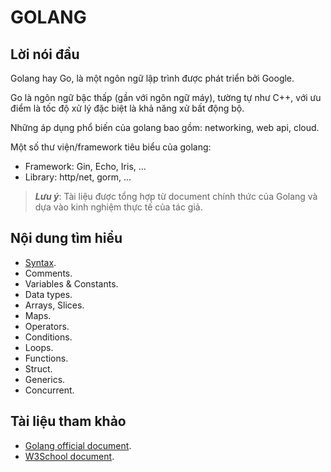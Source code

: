 # GOLANG

## Lời nói đầu

Golang hay Go, là một ngôn ngữ lập trình được phát triển bởi Google.

Go là ngôn ngữ bậc thấp (gần với ngôn ngữ máy), tường tự như C++, với ưu điểm là tốc độ xử lý đặc biệt là khả năng xử bất động bộ.

Những áp dụng phổ biến của golang bao gồm: networking, web api, cloud.

Một số thư viện/framework tiêu biểu của golang:

- Framework: Gin, Echo, Iris, ...
- Library: http/net, gorm, ...

> ***Lưu ý***: Tài liệu được tổng hợp từ document chính thức của Golang và dựa vào kinh nghiệm thực tế của tác giả.

## Nội dung tìm hiểu

- [Syntax](./GL01-Syntax.md).
- Comments.
- Variables & Constants.
- Data types.
- Arrays, Slices.
- Maps.
- Operators.
- Conditions.
- Loops.
- Functions.
- Struct.
- Generics.
- Concurrent.

## Tài liệu tham khảo

- [Golang official document](https://go.dev/).
- [W3School document](https://www.w3schools.com/go/).
